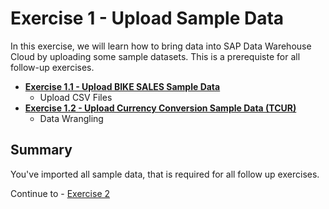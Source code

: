 # Exercise 1 - Upload Sample Data
In this exercise, we will learn how to bring data into SAP Data Warehouse Cloud by uploading some sample datasets. This is a prerequiste for all follow-up exercises. 

- [**Exercise 1.1 - Upload BIKE SALES Sample Data**](exercises/ex1/upload-bike-sales)
   - Upload CSV Files 
- [**Exercise 1.2 - Upload Currency Conversion Sample Data (TCUR)**](upload-tcur)
   - Data Wrangling    


## Summary

You've imported all sample data, that is required for all follow up exercises.

Continue to - [Exercise 2](../ex2/README.md)

